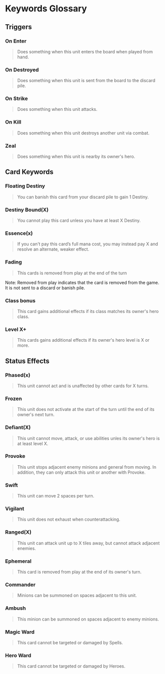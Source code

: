 # Keywords Glossary

## Triggers

### On Enter

> Does something when this unit enters the board when played from hand.

### On Destroyed

> Does something when this unit is sent from the board to the discard pile.

### On Strike

> Does something when this unit attacks.

### On Kill

> Does something when this unit destroys another unit via combat.

### Zeal

> Does something when this unit is nearby its owner's hero.

## Card Keywords

### Floating Destiny

> You can banish this card from your discard pile to gain 1 Destiny.

### Destiny Bound(X)

> You cannot play this card unless you have at least X Destiny.

### Essence(x)

> If you can't pay this card’s full mana cost, you may instead pay X and resolve an alternate, weaker effect.

### Fading

> This cards is removed from play at the end of the turn

Note: Removed from play indicates that the card is removed from the game. It is not sent to a discard or banish pile.

### Class bonus

> This card gains additional effects if its class matches its owner's hero class.

### Level X+

> This cards gains additional effects if its owner's hero level is X or more.

## Status Effects

### Phased(x)

>  This unit cannot act and is unaffected by other cards for X turns.

### Frozen

>  This unit does not activate at the start of the turn until the end of its owner's next turn.

### Defiant(X)

>  This unit cannot move, attack, or use abilities unles its owner's hero is at least level X.

### Provoke

> This unit stops adjacent enemy minions and general from moving. In addition, they can only attack this unit or another with Provoke.

### Swift

> This unit can move 2 spaces per turn.

### Vigilant

> This unit does not exhaust when counterattacking.

### Ranged(X)

> This unit can attack unit up to X tiles away, but cannot attack adjacent enemies.

### Ephemeral

> This card is removed from play at the end of its owner's turn.

### Commander

> Minions can be summoned on spaces adjacent to this unit.

### Ambush

> This minion can be summoned on spaces adjacent to enemy minions.

### Magic Ward

> This card cannot be targeted or damaged by Spells.

### Hero Ward

> This card cannot be targeted or damaged by Heroes.